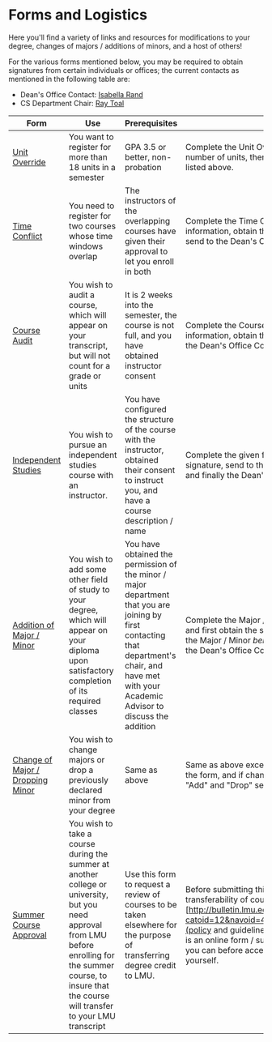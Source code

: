 # Forms and Logistics

Here you'll find a variety of links and resources for modifications to your degree, changes of majors / additions of minors, and a host of others!

For the various forms mentioned below, you may be required to obtain signatures from certain individuals or offices; the current contacts as mentioned in the following table are:

- Dean's Office Contact: [Isabella Rand](mailto:Isabella.Rand@lmu.edu)
- CS Department Chair: [Ray Toal](mailto:Ray.Toal@lmu.edu)

| Form | Use | Prerequisites | What to Do |
|------|-----|---------------|------------|
| [Unit Override](https://registrar.lmu.edu/media/lmuacademics/officeoftheregistrar/documents/forms/Fillable%20Registration%20Adjustment.pdf) | You want to register for more than 18 units in a semester | GPA 3.5 or better, non-probation | Complete the Unit Override section with the desired number of units, then send to the Dean's Office Contact listed above. |
| [Time Conflict](https://registrar.lmu.edu/media/lmuacademics/officeoftheregistrar/documents/forms/Fillable%20Registration%20Adjustment.pdf) | You need to register for two courses whose time windows overlap | The instructors of the overlapping courses have given their approval to let you enroll in both | Complete the Time Conflict section with the course information, obtain the signatures of each instructor, then send to the Dean's Office Contact listed above. |
| [Course Audit](https://registrar.lmu.edu/media/lmuacademics/officeoftheregistrar/documents/forms/Fillable%20Registration%20Adjustment.pdf) | You wish to audit a course, which will appear on your transcript, but will not count for a grade or units | It is 2 weeks into the semester, the course is not full, and you have obtained instructor consent | Complete the Course Audit section with the course information, obtain the instructor's signature, then send to the Dean's Office Contact listed above. |
| [Independent Studies](https://registrar.lmu.edu/media/lmuacademics/officeoftheregistrar/documents/forms/Independent%20and%20Tutorial%20Studies%20r.pdf) | You wish to pursue an independent studies course with an instructor. | You have configured the structure of the course with the instructor, obtained their consent to instruct you, and have a course description / name | Complete the given form with the instructor, obtain their signature, send to the CS Department Chair for signature, and finally the Dean's Office Contact. |
| [Addition of Major / Minor](https://registrar.lmu.edu/media/lmuacademics/officeoftheregistrar/documents/forms/Change%20of%20Program%20r.pdf) | You wish to add some other field of study to your degree, which will appear on your diploma upon satisfactory completion of its required classes | You have obtained the permission of the minor / major department that you are joining by first contacting that department's chair, and have met with your Academic Advisor to discuss the addition | Complete the Major / Minor addition sections as relevant, and first obtain the signature of the Department Chair of the Major / Minor *being added*. Then, if required, send to the Dean's Office Contact above. |
| [Change of Major / Dropping Minor](https://registrar.lmu.edu/media/lmuacademics/officeoftheregistrar/documents/forms/Change%20of%20Program%20r.pdf) | You wish to change majors or drop a previously declared minor from your degree | Same as above | Same as above except you complete the "Drop" section of the form, and if changing majors, must complete both "Add" and "Drop" sections. |
| [Summer Course Approval](https://registrar.lmu.edu/forms/transfercoursereview/#d.en.285696) | You wish to take a course during the summer at another college or university, but you need approval from LMU before enrolling for the summer course, to insure that the course will transfer to your LMU transcript | Use this form to request a review of courses to be taken elsewhere for the purpose of transferring degree credit to LMU. | Before submitting this form, know the policies concerning transferability of courses to LMU given in [http://bulletin.lmu.edu/content.php?catoid=12&navoid=493#Transfer_Credit_and_Articulation](policy and guidelines) in the University Bulletin. Also, this is an online form / submission so get as much detail as you can before accessing the form to make it easy on yourself. | 
